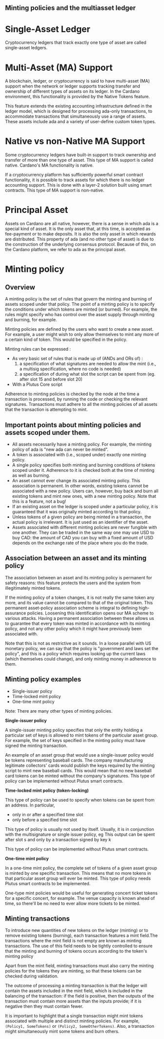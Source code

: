 ## Minting policies and the multiasset ledger

Single-Asset Ledger
===================

Cryptocurrency ledgers that track exactly one type of asset are called
single-asset ledgers.

Multi-Asset (MA) Support
========================

A blockchain, ledger, or cryptocurrency is said to have multi-asset (MA)
support when the network or ledger supports tracking transfer and
ownership of different types of assets on its ledger. In the Cardano
environment, this functionality is provided by the Native Tokens
feature.

This feature extends the existing accounting infrastructure defined in
the ledger model, which is designed for processing ada-only
transactions, to accommodate transactions that simultaneously use a
range of assets. These assets include ada and a variety of user-define
custom token types.

Native vs non-Native MA Support
===============================

Some cryptocurrency ledgers have built-in support to track ownership and
transfer of more than one type of asset. This type of MA support is
called native. Cardano's MA functionality is native.

If a cryptocurrency platform has sufficiently powerful smart contract
functionality, it is possible to track assets for which there is no
ledger accounting support. This is done with a layer-2 solution built
using smart contracts. This type of MA support is non-native.

Principal Asset
===============

Assets on Cardano are all native, however, there is a sense in which ada
is a special kind of asset. It is the only asset that, at this time, is
accepted as fee-payment or to make deposits. It is also the only asset
in which rewards are distributed. This property of ada (and no other
type of asset) is due to the construction of the underlying consensus
protocol. Because of this, on the Cardano platform, we refer to ada as
the principal asset.

Minting policy
==============

Overview
--------

A minting policy is the set of rules that govern the minting and burning
of assets scoped under that policy. The point of a minting policy is to
specify the conditions under which tokens are minted (or burned). For
example, the rules might specify who has control over the asset supply
through minting and burning, for example.

Minting policies are defined by the users who want to create a new
asset. For example, a user might wish to only allow themselves to mint
any more of a certain kind of token. This would be specified in the
policy.

Minting rules can be expressed :

-   As very basic set of rules that is made up of (ANDs and ORs of) :
    1.  a specification of what signatures are needed to allow the mint
        (i.e., a multisig specification, where no code is needed)
    2.  a specification of during what slot the script can be spent from
        (eg. after slot 15 and before slot 20)
-   With a Plutus Core script

Adherence to minting policies is checked by the node at the time a
transaction is processed, by running the code or checking the relevant
signatures. Transactions must adhere to all the minting policies of all
assets that the transaction is attempting to mint.

Important points about minting policies and assets scoped under them.
---------------------------------------------------------------------

-   All assets necessarily have a minting policy. For example, the
    minting policy of ada is "new ada can never be minted".
-   A token is associated with (i.e., scoped under) exactly one minting
    policy.
-   A single policy specifies both minting and burning conditions of
    tokens scoped under it. Adherence to it is checked both at the time
    of minting as well as burning.
-   An asset cannot ever change its associated minting policy. This
    association is permanent. In other words, existing tokens cannot be
    associated with a new policy. Users can, however, buy back and burn
    all existing tokens and mint new ones, with a new minting policy.
    Note that this is a feature, not a bug!
-   If an existing asset on the ledger is scoped under a particular
    policy, it is guaranteed that it was originally minted according to
    that policy.
-   Unless tokens of a given policy are being minted in a transaction,
    the actual policy is irrelevant. It is just used as an identifier of
    the asset.
-   Assets associated with different minting policies are never fungible
    with one another. They can be traded in the same way one may use USD
    to buy CAD: the amount of CAD you can buy with a fixed amount of USD
    depends on the exchange rate of the place where you do the trade.

Association between an asset and its minting policy
---------------------------------------------------

The association between an asset and its minting policy is permanent for
safety reasons: this feature protects the users and the system from
illegitimately minted tokens.

If the minting policy of a token changes, it is not really the same
token any more, and its value cannot be compared to that of the original
token. This permanent asset-policy association scheme is integral to
defining high-assurance policies. Loosening this identification opens
our MA scheme to various attacks. Having a permanent association between
these allows us to guarantee that every token was minted in accordance
with its minting policy, and not any other policy which it might have
previously been associated with.

Note that this is not as restrictive as it sounds. In a loose parallel
with US monetary policy, we can say that the policy is "government and
laws set the policy", and this is a policy which requires looking up the
current laws (which themselves could change), and only minting money in
adherence to them.

Minting policy examples
-----------------------

-   Single-issuer policy
-   Time-locked mint policy
-   One-time mint policy

Note: There are many other types of minting policies.

**Single-issuer policy**

A single-issuer minting policy specifies that only the entity holding a
particular set of keys is allowed to mint tokens of the particular asset
group. For example, the set of keys specified in the minting policy must
have signed the minting transaction.

An example of an asset group that would use a single-issuer policy would
be tokens representing baseball cards. The company manufacturing
legitimate collectors' cards would publish the keys required by the
minting script to mint new baseball cards. This would mean that no new
baseball card tokens can be minted without the company's signatures.
This type of policy can be implemented without Plutus smart contracts.

**Time-locked mint policy (token-locking)**

This type of policy can be used to specify when tokens can be spent from
an address. In particular,

-   only in or after a specified time slot
-   only before a specified time slot

This type of policy is usually not used by itself. Usually, it is in
conjunction with the multisignature or single issuer policy, eg This
output can be spent after slot s and only by a transaction signed by key
k

This type of policy can be implemented without Plutus smart contracts.

**One-time mint policy**

In a one-time mint policy, the complete set of tokens of a given asset
group is minted by one specific transaction. This means that no more
tokens in that particular asset group will ever be minted. This type of
policy needs Plutus smart contracts to be implemented.

One-type mint policies would be useful for generating concert ticket
tokens for a specific concert, for example. The venue capacity is known
ahead of time, so there'll be no need to ever allow more tickets to be
minted.

Minting transactions
--------------------

To introduce new quantities of new tokens on the ledger (minting) or to
remove existing tokens (burning), each transaction features a mint
field.The transactions where the mint field is not empty are known as
minting transactions. The use of this field needs to be tightly
controlled to ensure that the minting and burning of tokens occurs
according to the token's minting policy

Apart from the mint field, minting transactions must also carry the
minting policies for the tokens they are minting, so that these tokens
can be checked during validation.

The outcome of processing a minting transaction is that the ledger will
contain the assets included in the mint field, which is included in the
balancing of the transaction: if the field is positive, then the outputs
of the transaction must contain more assets than the inputs provide; if
it is negative then they must contain fewer.

It is important to highlight that a single transaction might mint tokens
associated with multiple and distinct minting policies. For example,
`(Policy1, SomeTokens)` or `(Policy2, SomeOtherTokens)`. Also, a
transaction might simultaneously mint some tokens and burn others.
